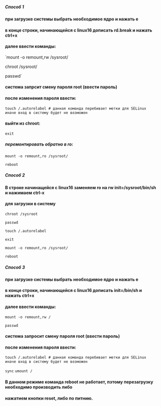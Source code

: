 ##### Способ 1

#### при загрузке системы выбрать необходимое ядро и нажать e
#### в конце строки, начинающейся с linux16 дописать rd.break и нажать ctrl+x

#### далее ввести команды:

`mount -o remount,rw /sysroot/


chroot /sysroot/


passwd`
#### система запрсит смену пароля root (ввести пароль)  

#### после изменения пароля ввести:

`touch /.autorelabel # данная команда перебивает метки для SELinux иначе вход
			в систему будет не возможен`

#### выйти из chroot:
`exit`

##### перемонтировать обратно в ro:
`mount -o remount,ro /sysroot/`

`reboot`

##### Способ 2

#### В строке начинащейся с linux16 заменяем ro на rw init=/sysroot/bin/sh и нажимаем сtrl-x
#### для загрузки в систему

`chroot /sysroot`

`passwd`

`touch /.autorelabel`

`exit`

`mount -o remount,ro /sysroot/`

`reboot`

##### Способ 3

#### при загрузке системы выбрать необходимое ядро и нажать e
#### в конце строки, начинающейся с linux16 дописать init=/bin/sh и нажать ctrl+x

#### далее ввести команды:

`mount -o remount,rw /`

`passwd`
#### система запросит смену пароля root (ввести пароль)

#### после изменения пароля ввести:

`touch /.autorelabel # данная команда перебивает метки для SELinux иначе вход
			в систему будет не возможен`

`sync`
`umount /`

#### В данном режиме команда reboot не работает, пэтому перезагрузку необходимо производить либо
#### нажатием кнопки reset,  либо по питнию. 

